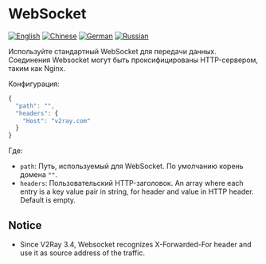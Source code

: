 # WebSocket

[![English](../../resources/english.svg)](https://www.v2ray.com/en/configuration/transport/websocket.html) [![Chinese](../../resources/chinese.svg)](https://www.v2ray.com/chapter_02/transport/websocket.html) [![German](../../resources/german.svg)](https://www.v2ray.com/de/configuration/transport/websocket.html) [![Russian](../../resources/russian.svg)](https://www.v2ray.com/ru/configuration/transport/websocket.html)

Используйте стандартный WebSocket для передачи данных. Соединения Websocket могут быть проксифицированы HTTP-сервером, таким как Nginx.

Конфигурация:

```javascript
{
  "path": "",
  "headers": {
    "Host": "v2ray.com"
  }
}
```

Где:

* `path`: Путь, используемый для WebSocket. По умолчанию корень домена `""`.
* `headers`: Пользовательский HTTP-заголовок. An array where each entry is a key value pair in string, for header and value in HTTP header. Default is empty.

## Notice

* Since V2Ray 3.4, Websocket recognizes X-Forwarded-For header and use it as source address of the traffic.